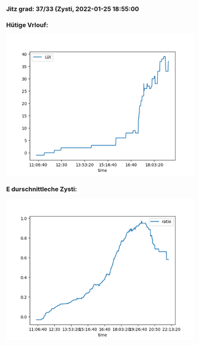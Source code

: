 ### Jitz grad: 37/33 (Zysti, 2022-01-25 18:55:00

### Hütige Vrlouf:
![Graph](Today.png)

### E durschnittleche Zysti:
![Graph](Zysti.png)